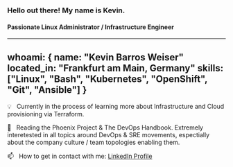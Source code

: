 ### Hello out there! My name is Kevin.

#### Passionate Linux Administrator / Infrastructure Engineer

---
whoami: {
  name: "Kevin Barros Weiser"
  located_in: "Frankfurt am Main, Germany"
  skills: ["Linux", "Bash", "Kubernetes", "OpenShift", "Git", "Ansible"]
}
---

:bulb: &nbsp; Currently in the process of learning more about Infrastructure and Cloud provisioning via Terraform.

:book: &nbsp; Reading the Phoenix Project & The DevOps Handbook. Extremely interetested in all topics around DevOps & SRE movements, espectially about the company culture / team topologies enabling them.

📫  &nbsp; How to get in contact with me: 
[LinkedIn Profile](https://www.linkedin.com/in/kevin-barros-weiser-6b0486268)
